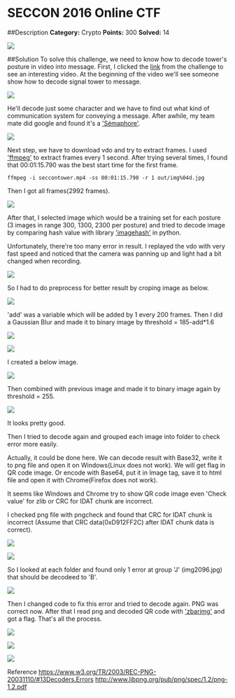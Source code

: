# SECCON 2016 Online CTF

##Description
**Category:** Crypto **Points:** 300 **Solved:** 14

![](./image/1.png)

##Solution
To solve this challenge, we need to know how to decode tower's posture in video into message.
First, I clicked the [link](https://youtu.be/Y6voaURtKlM) from the challenge to see an interesting video.
At the beginning of the video we'll see someone show how to decode signal tower to message.

![](./image/2.png)

He'll decode just some character and we have to find out what kind of communication system for conveying a message.
After awhile, my team mate did google and found it's a ['Sémaphore'](https://fr.wikipedia.org/wiki/S%C3%A9maphore_(communication)).

![](./image/3.jpg)

Next step, we have to download vdo and try to extract frames.
I used ['ffmpeg'](https://ffmpeg.org) to extract frames every 1 second.
After trying several times, I found that 00:01:15.790 was the best start time for the first frame.

`ffmpeg -i seccontower.mp4 -ss 00:01:15.790 -r 1 out/img%04d.jpg`

Then I got all frames(2992 frames).

![](./image/4.png)

After that, I selected image which would be a training set for each posture
(3 images in range 300, 1300, 2300 per posture)
and tried to decode image by comparing hash value with library ['imagehash'](https://pypi.python.org/pypi/ImageHash) in python.

Unfortunately, there're too many error in result.
I replayed the vdo with very fast speed and noticed that the camera was panning up and light had a bit changed when recording.

![](./image/speed.gif)

So I had to do preprocess for better result by croping image as below.

![](./image/6.jpg)

'add' was a variable which will be added by 1 every 200 frames.
Then I did a Gaussian Blur and made it to binary image by threshold = 185-add*1.6

![](./image/7.jpg)

![](./image/8.jpg)

I created a below image.

![](./image/9.jpg)

Then combined with previous image and made it to binary image again by threshold = 255.

![](./image/10.jpg)

It looks pretty good.

Then I tried to decode again and grouped each image into folder to check error more easily.

Actually, it could be done here. We can decode result with Base32, write it to png file 
and open it on Windows(Linux does not work). We will get flag in QR code image. 
Or encode with Base64, put it in Image tag, save it to html file and open it with Chrome(Firefox does not work).

It seems like Windows and Chrome try to show QR code image even 'Check value' for zlib or CRC for IDAT chunk are incorrect.

I checked png file with pngcheck and found that CRC for IDAT chunk is incorrect (Assume that CRC data(0xD912FF2C) after IDAT chunk data is correct).

![](./image/11.png)

![](./image/12.png)

So I looked at each folder and found only 1 error at group 'J' (img2096.jpg) that should be decodeed to 'B'.

![](./image/13.png)

Then I changed code to fix this error and tried to decode again.
PNG was correct now.
After that I read png and decoded QR code with ['zbarimg'](http://zbar.sourceforge.net) and got a flag.
That's all the process.

![](./image/14.png)

![](./image/15.png)

![](./image/16.png)

Reference
https://www.w3.org/TR/2003/REC-PNG-20031110/#13Decoders.Errors
http://www.libpng.org/pub/png/spec/1.2/png-1.2.pdf